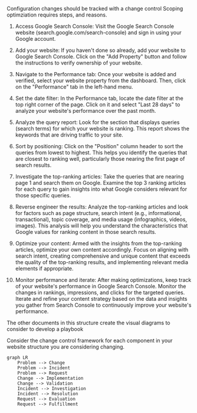 Configuration changes should be tracked with a change control 
Scoping optimziation requires steps, and reasons. 

1. Access Google Search Console: Visit the Google Search Console website (search.google.com/search-console) and sign in using your Google account.
    
2. Add your website: If you haven't done so already, add your website to Google Search Console. Click on the "Add Property" button and follow the instructions to verify ownership of your website.
    
3. Navigate to the Performance tab: Once your website is added and verified, select your website property from the dashboard. Then, click on the "Performance" tab in the left-hand menu.
    
4. Set the date filter: In the Performance tab, locate the date filter at the top right corner of the page. Click on it and select "Last 28 days" to analyze your website's performance over the past month.
    
5. Analyze the query report: Look for the section that displays queries (search terms) for which your website is ranking. This report shows the keywords that are driving traffic to your site.
    
6. Sort by positioning: Click on the "Position" column header to sort the queries from lowest to highest. This helps you identify the queries that are closest to ranking well, particularly those nearing the first page of search results.
    
7. Investigate the top-ranking articles: Take the queries that are nearing page 1 and search them on Google. Examine the top 3 ranking articles for each query to gain insights into what Google considers relevant for those specific queries.
    
8. Reverse engineer the results: Analyze the top-ranking articles and look for factors such as page structure, search intent (e.g., informational, transactional), topic coverage, and media usage (infographics, videos, images). This analysis will help you understand the characteristics that Google values for ranking content in those search results.
    
9. Optimize your content: Armed with the insights from the top-ranking articles, optimize your own content accordingly. Focus on aligning with search intent, creating comprehensive and unique content that exceeds the quality of the top-ranking results, and implementing relevant media elements if appropriate.
    
10. Monitor performance and iterate: After making optimizations, keep track of your website's performance in Google Search Console. Monitor the changes in rankings, impressions, and clicks for the targeted queries. Iterate and refine your content strategy based on the data and insights you gather from Search Console to continuously improve your website's performance.

The other documents in this structure create the visual diagrams to consider to develop a playbook 

Consider the change control framework for each component in your website structure you are considering changing. 

```mermaid
graph LR
    Problem --> Change
    Problem --> Incident
    Problem --> Request
    Change --> Implementation
    Change --> Validation
    Incident --> Investigation
    Incident --> Resolution
    Request --> Evaluation
    Request --> Fulfillment

```
